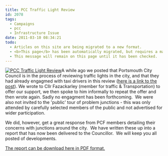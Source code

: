 ```yaml
---
title: PCC Traffic Light Review
id: 2078
tags:
  - Campaigns
  - pcc
  - Infrastructure Issue
date: 2011-03-10 08:34:21
todo:
  - Articles on this site are being migrated to a new format.
  - <b>This page</b> has been automatically migrated, but requires a manual check-&amp;-tune to ensure the format and links all work as expected.
  - This message will remain on this page until it has been checked.
---
```


[![PCC Traffic Light Review](http://www.pompeybug.co.uk/wp-content/uploads/2011/01/450px-Modern_British_LED_Traffic_Light-225x300.jpg "PCC Traffic Light Review")](http://www.pompeybug.co.uk/wp-content/uploads/2011/01/450px-Modern_British_LED_Traffic_Light.jpg)A while ago we posted that Portsmouth City Council is in the process of reviewing traffic lights in the city, and that they had already engagmed with taxi drivers in this review ([here is a link to the post](http://www.pompeybug.co.uk/2011/01/city-traffic-light-review/ "City Traffic Light Review")).  We wrote to Cllr Fazackarley (member for traffic &amp; Transportation) to offer our support, we then spoke to him informally to repeat the offer and then wrote again.  Sadly no engagment has been forthcoming.  We were also not invited to the 'public' tour of problem junctions - this was only attended by carefully selected members of the public and not advertised for wider participation.

We did, however, get a great response from PCF members detailing their concerns with junctions around the city.  We have written these up into a report that has now been delivered to the Councillor.  We will keep you all posted of developments.

[The report can be download here in PDF format.](http://www.pompeybug.co.uk/wp-content/uploads/2011/03/Portsmouth-Cycle-Forum-Traffic-Lights-Review-v1.0.pdf)
